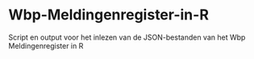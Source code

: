 # Wbp-Meldingenregister-in-R
Script en output voor het inlezen van de JSON-bestanden van het Wbp Meldingenregister in R

